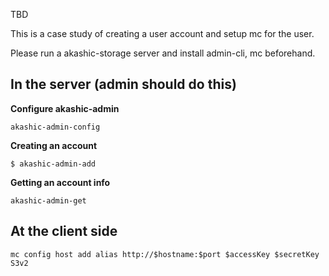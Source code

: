 TBD

This is a case study of creating a user account and setup mc for the user.

Please run a akashic-storage server and install admin-cli, mc beforehand.

## In the server (admin should do this)

**Configure akashic-admin**

```
akashic-admin-config
```

**Creating an account**

```
$ akashic-admin-add 
```

**Getting an account info**

```
akashic-admin-get 
```

## At the client side

```
mc config host add alias http://$hostname:$port $accessKey $secretKey S3v2
```